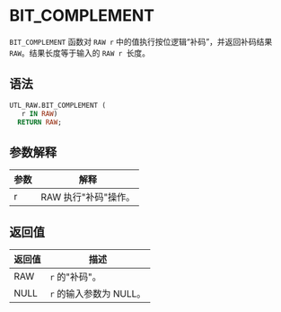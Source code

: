 # BIT_COMPLEMENT 

`BIT_COMPLEMENT` 函数对 `RAW r` 中的值执行按位逻辑“补码”，并返回补码结果 `RAW`。结果长度等于输入的 `RAW r `长度。

## 语法 

```sql
UTL_RAW.BIT_COMPLEMENT (
   r IN RAW) 
  RETURN RAW;
```



## 参数解释 

| **参数** |    **解释**     |
|--------|---------------|
| r      | RAW 执行"补码"操作。 |



## 返回值 

| **返回值** |    **描述**      |
|---------|------------------|
| RAW     | `r` 的"补码"。       |
| NULL    | `r` 的输入参数为 NULL。 |



